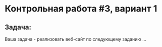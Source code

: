 # Контрольная работа #3, вариант 1
## Задача:
 
Ваша задача - реализовать веб-сайт по следующему заданию ...